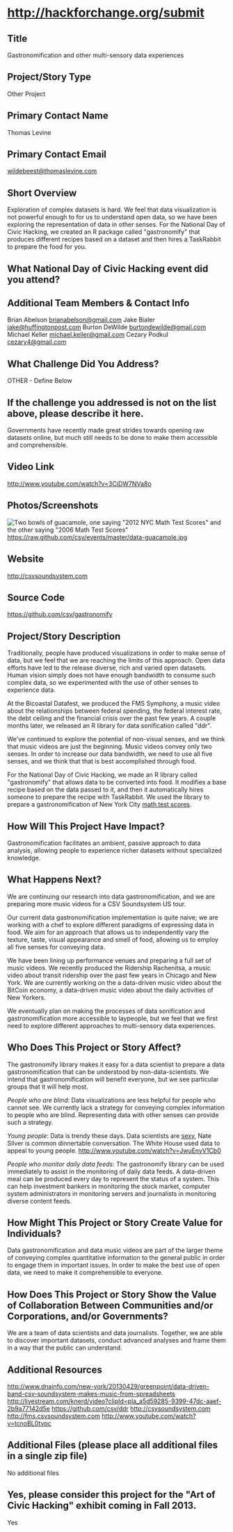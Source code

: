 http://hackforchange.org/submit
=======

## Title
Gastronomification and other multi-sensory data experiences

## Project/Story Type
Other Project

## Primary Contact Name
Thomas Levine

## Primary Contact Email
wildebeest@thomaslevine.com

## Short Overview
Exploration of complex datasets is hard. We feel that data visualization is not powerful enough to for us to understand open data, so we have been exploring the representation of data in other senses. For the National Day of Civic Hacking, we created an R package called "gastronomify" that produces different recipes based on a dataset and then hires a TaskRabbit to prepare the food for you.

## What National Day of Civic Hacking event did you attend?

## Additional Team Members & Contact Info
Brian Abelson <brianabelson@gmail.com>
Jake Bialer <jake@huffingtonpost.com>
Burton DeWilde <burtondewilde@gmail.com>
Michael Keller <michael.keller@gmail.com>
Cezary Podkul <cezary4@gmail.com>

## What Challenge Did You Address?
OTHER - Define Below

## If the challenge you addressed is not on the list above, please describe it here.
Governments have recently made great strides towards opening raw datasets online,
but much still needs to be done to make them accessible and comprehensible.

## Video Link
http://www.youtube.com/watch?v=3CiDW7NVa8o

## Photos/Screenshots
![Two bowls of guacamole, one saying "2012 NYC Math Test Scores" and the other saying "2006 Math Test Scores"](data-guacamole.jpg)
https://raw.github.com/csv/events/master/data-guacamole.jpg

## Website
http://csvsoundsystem.com

## Source Code
https://github.com/csv/gastronomify

## Project/Story Description
Traditionally, people have produced visualizations in order to make sense of data,
but we feel that we are reaching the limits of this approach. Open data efforts have
led to the release diverse, rich and varied open datasets. Human vision simply does
not have enough bandwidth to consume such complex data, so we experimented with the
use of other senses to experience data.

At the Bicoastal Datafest, we produced the FMS Symphony, a music video about the
relationships between federal spending, the federal interest rate, the debt ceiling
and the financial crisis over the past few years. A couple months later, we released
an R library for data sonification called "ddr".

We've continued to explore the potential of non-visual senses, and we think that
music videos are just the beginning. Music videos convey only two senses. In order
to increase our data bandwidth, we need to use all five senses, and we think that
that is best accomplished through food.

For the National Day of Civic Hacking, we made an R library called "gastronomify"
that allows data to be converted into food. It modifies a base recipe based on the
data passed to it, and then it automatically hires someone to prepare the recipe
with TaskRabbit. We used the library to prepare a gastronomification of New York
City [math test scores](https://data.cityofnewyork.us/Education/Math-Test-Results-2006-2012-District-All-Students/7yig-nj52).

## How Will This Project Have Impact?
Gastronomification facilitates an ambient, passive approach to data analysis, allowing
people to experience richer datasets without specialized knowledge.

## What Happens Next?
We are continuing our research into data gastronomification, and we are preparing
more music videos for a CSV Soundsystem US tour.

Our current data gastronomification implementation is quite naive; we are working
with a chef to explore different paradigms of expressing data in food. We aim for
an approach that allows us to independently vary the texture, taste, visual
appearance and smell of food, allowing us to employ all five senses for conveying data.

We have been lining up performance venues and preparing a full set of music videos.
We recently produced the Ridership Rachenitsa, a music video about transit ridership
over the past few years in Chicago and New York. We are currently working on the
a data-driven music video about the BitCoin economy, a data-driven music video
about the daily activities of New Yorkers.

We eventually plan on making the processes of data sonification and
gastronomification more accessible to laypeople, but we feel that we first need to
explore different approaches to multi-sensory data experiences.

## Who Does This Project or Story Affect?
The gastronomify library makes it easy for a data scientist to prepare a data
gastronomification that can be understood by non-data-scientists. We intend that
gastronomification will benefit everyone, but we see particular groups that it will
help most.

*People who are blind*: Data visualizations are less helpful for people who cannot
see. We currently lack a strategy for conveying complex information to people who
are blind. Representing data with other senses can provide such a strategy.

*Young people*: Data is trendy these days. Data scientists are
[sexy](http://hbr.org/2012/10/data-scientist-the-sexiest-job-of-the-21st-century/),
Nate Silver is common dinnertable conversation. The White House used data to appeal
to young people. http://www.youtube.com/watch?v=JwuEnyV1Cb0

*People who monitor daily data feeds*: The gastronomify library can be used
immediately to assist in the monitoring of daily data feeds. A data-driven meal can
be produced every day to represent the status of a system. This can help investment
bankers in monitoring the stock market, computer system administrators in monitoring
servers and journalists in monitoring diverse content feeds.

## How Might This Project or Story Create Value for Individuals?
Data gastronomification and data music videos are part of the larger theme of
conveying complex quantitative information to the general public in order to engage
them in important issues. In order to make the best use of open data, we need to
make it comprehensible to everyone.

## How Does This Project or Story Show the Value of Collaboration Between Communities and/or Corporations, and/or Governments?
We are a team of data scientists and data journalists. Together, we are able to
discover important datasets, conduct advanced analyses and frame them in a way that
the public can understand.

## Additional Resources
http://www.dnainfo.com/new-york/20130429/greenpoint/data-driven-band-csv-soundsystem-makes-music-from-spreadsheets
http://livestream.com/knerd/video?clipId=pla_a5d59285-9399-47dc-aaef-2b9a77142d5e
https://github.com/csv/ddr
http://csvsoundsystem.com
http://fms.csvsoundsystem.com
http://www.youtube.com/watch?v=tcnoBL0tvpc

## Additional Files (please place all additional files in a single zip file)
No additional files

## Yes, please consider this project for the "Art of Civic Hacking" exhibit coming in Fall 2013.
Yes
